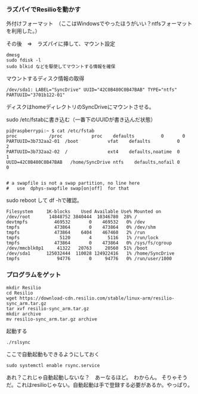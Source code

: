 ### ラズパイでResilioを動かす

外付けフォーマット　（ここはWindowsでやったほうがいい？ntfsフォーマットを利用した。）

その後　⇒　ラズパイに挿して、マウント設定

```
dmesg
sudo fdisk -l
sudo blkid などを駆使してマウントする情報を確保
```

マウントするディスク情報の取得
```
/dev/sda1: LABEL="SyncDrive" UUID="42C0B480C0B47BAB" TYPE="ntfs" PARTUUID="3701b122-01"
```

ディスクはhomeディレクトリのSyncDriveにマウントさせる。


sudo /etc/fstabに書き込む（一番下のUUIDが書き込んだ状態）

```
pi@raspberrypi:~ $ cat /etc/fstab
proc            /proc           proc    defaults          0       0
PARTUUID=3b732aa2-01  /boot           vfat    defaults          0       2
PARTUUID=3b732aa2-02  /               ext4    defaults,noatime  0       1
UUID=42C0B480C0B47BAB   /home/SyncDrive ntfs    defaults,nofail 0       0


# a swapfile is not a swap partition, no line here
#   use  dphys-swapfile swap[on|off]  for that

```

sudo reboot して df -hで確認。

```
Filesystem     1K-blocks    Used Available Use% Mounted on
/dev/root       14848752 3840444  10346780  28% /
devtmpfs          469532       0    469532   0% /dev
tmpfs             473864       0    473864   0% /dev/shm
tmpfs             473864    6404    467460   2% /run
tmpfs               5120       4      5116   1% /run/lock
tmpfs             473864       0    473864   0% /sys/fs/cgroup
/dev/mmcblk0p1     41322   20763     20560  51% /boot
/dev/sda1      125032444  110028 124922416   1% /home/SyncDrive
tmpfs              94776       0     94776   0% /run/user/1000
```

### プログラムをゲット
```
mkdir Resilio
cd Resilio
wget https://download-cdn.resilio.com/stable/linux-arm/resilio-sync_arm.tar.gz
tar xvf resilio-sync_arm.tar.gz
mkdir archive
mv resilio-sync_arm.tar.gz archive
```

起動する
```
./rslsync
```

ここで自動起動もできるようにしておく

```
sudo systemctl enable rsync.service
```
あれ？これじゃ自動起動しないな？　あーなるほど。　わからん。
そりゃそうだ。これはresilioじゃない。自動起動は手で登録する必要があるか。やっぱり。


